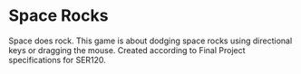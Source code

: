 # Space Rocks

Space does rock. This game is about dodging space rocks using directional keys or dragging the mouse. Created according to Final Project specifications for SER120.
